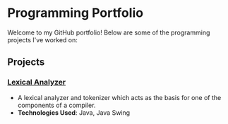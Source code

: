 # Programming Portfolio

Welcome to my GitHub portfolio! Below are some of the programming projects I've worked on:

## Projects
### [Lexical Analyzer]()
- A lexical analyzer and tokenizer which acts as the basis for one of the components of a compiler.
- **Technologies Used**: Java, Java Swing
